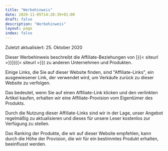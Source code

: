 ```yaml
---
title: "Werbehinweis"
date: 2020-11-05T14:28:39+01:00
draft: false
description: "Werbehinweis"
layout: page
index: false
---
```


Zuletzt aktualisiert: 25. Oktober 2020

Dieser Werbehinweis beschreibt die Affiliate-Beziehungen von [{{< siteurl >}}]({{< siteurl >}}) zu anderen Unternehmen und Produkten.

Einige Links, die Sie auf dieser Website finden, sind "Affiliate-Links", 
ein ausgewiesener Link, der verwendet wird, um Verkäufe zurück zu dieser Website zu verfolgen.  

Das bedeutet, wenn Sie auf einen Affiliate-Link klicken und den verlinkten Artikel kaufen, erhalten wir eine Affiliate-Provision vom Eigentümer des Produkts.

Durch die Nutzung dieser Affiliate-Links sind wir in der Lage, unser Angebot regelmäßig zu aktualisieren und dieses für unsere Leser kostenlos zur Verfügung zu stellen.

Das Ranking der Produkte, die wir auf dieser Website empfehlen, kann durch die Höhe der Provision, die wir für ein bestimmtes Produkt erhalten, beeinflusst werden.